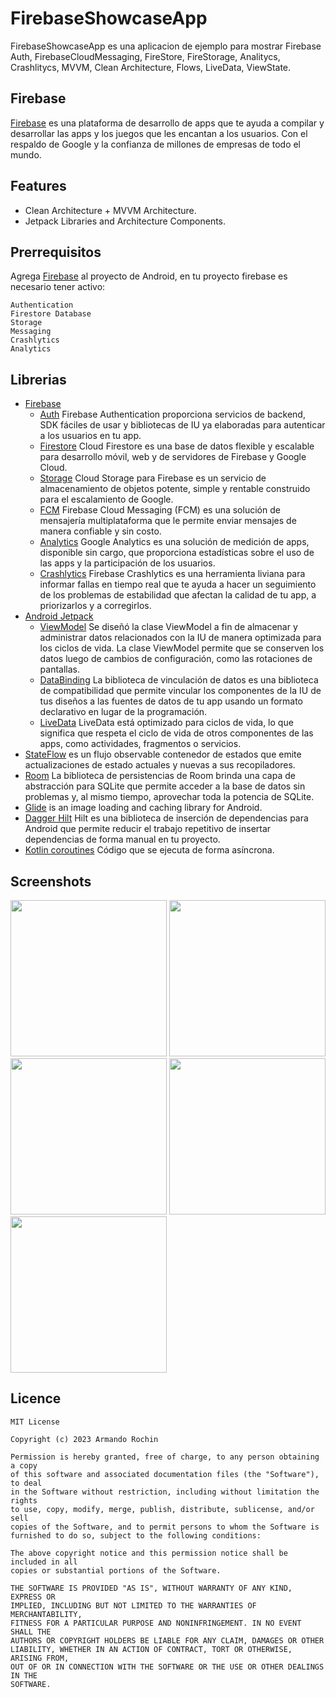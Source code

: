 # FirebaseShowcaseApp
FirebaseShowcaseApp es una aplicacion de ejemplo para mostrar Firebase Auth, FirebaseCloudMessaging, FireStore, FireStorage, Analitycs, Crashlitycs, MVVM, Clean Architecture, Flows, LiveData, ViewState.

## Firebase
<a href="https://firebase.google.com/">Firebase</a> es una plataforma de desarrollo de apps que te ayuda a compilar y desarrollar las apps y los juegos que les encantan a los usuarios. Con el respaldo de Google y la confianza de millones de empresas de todo el mundo. 

## Features
* Clean Architecture + MVVM Architecture.
* Jetpack Libraries and Architecture Components.

## Prerrequisitos
Agrega [Firebase](https://firebase.google.com/docs/android/setup) al proyecto de Android, en tu proyecto firebase es necesario tener activo:
```
Authentication
Firestore Database
Storage
Messaging
Crashlytics
Analytics
```

## Librerias
* [Firebase](https://firebase.google.com/)
  * [Auth](https://firebase.google.com/docs/auth) Firebase Authentication proporciona servicios de backend, SDK fáciles de usar y bibliotecas de IU ya elaboradas para autenticar a los usuarios en tu app.
  * [Firestore](https://firebase.google.com/docs/firestore) Cloud Firestore es una base de datos flexible y escalable para desarrollo móvil, web y de servidores de Firebase y Google Cloud. 
  * [Storage](https://firebase.google.com/docs/storage) Cloud Storage para Firebase es un servicio de almacenamiento de objetos potente, simple y rentable construido para el escalamiento de Google. 
  * [FCM](https://firebase.google.com/docs/cloud-messaging) Firebase Cloud Messaging (FCM) es una solución de mensajería multiplataforma que le permite enviar mensajes de manera confiable y sin costo.
  * [Analytics](https://firebase.google.com/docs/analytics) Google Analytics es una solución de medición de apps, disponible sin cargo, que proporciona estadísticas sobre el uso de las apps y la participación de los usuarios. 
  * [Crashlytics](https://firebase.google.com/docs/crashlytics) Firebase Crashlytics es una herramienta liviana para informar fallas en tiempo real que te ayuda a hacer un seguimiento de los problemas de estabilidad que afectan la calidad de tu app, a priorizarlos y a corregirlos. 
* [Android Jetpack](https://developer.android.com/jetpack)
   * [ViewModel](https://developer.android.com/topic/libraries/architecture/viewmodel) Se diseñó la clase ViewModel a fin de almacenar y administrar datos relacionados con la IU de manera optimizada para los ciclos de vida. La clase ViewModel permite que se conserven los datos luego de cambios de configuración, como las rotaciones de pantallas.
   * [DataBinding](https://developer.android.com/topic/libraries/data-binding/) La biblioteca de vinculación de datos es una biblioteca de compatibilidad que permite vincular los componentes de la IU de tus diseños a las fuentes de datos de tu app usando un formato declarativo en lugar de la programación.
   * [LiveData](https://developer.android.com/topic/libraries/architecture/livedata) LiveData está optimizado para ciclos de vida, lo que significa que respeta el ciclo de vida de otros componentes de las apps, como actividades, fragmentos o servicios.
* [StateFlow](https://developer.android.com/kotlin/flow/stateflow-and-sharedflow) es un flujo observable contenedor de estados que emite actualizaciones de estado actuales y nuevas a sus recopiladores.
* [Room](https://developer.android.com/jetpack/androidx/releases/room) La biblioteca de persistencias de Room brinda una capa de abstracción para SQLite que permite acceder a la base de datos sin problemas y, al mismo tiempo, aprovechar toda la potencia de SQLite.
* [Glide](https://github.com/bumptech/glide) is an image loading and caching library for Android.
* [Dagger Hilt](https://developer.android.com/training/dependency-injection/hilt-android) Hilt es una biblioteca de inserción de dependencias para Android que permite reducir el trabajo repetitivo de insertar dependencias de forma manual en tu proyecto.
* [Kotlin coroutines](https://developer.android.com/kotlin/coroutines) Código que se ejecuta de forma asíncrona.

## Screenshots
<p float="left">
  <img src="https://firebasestorage.googleapis.com/v0/b/fir-showcase-app.appspot.com/o/screenshots%2Ffirebase-showcase-app%2F01.png?alt=media&token=e34ee02a-f43d-4754-86c1-7fad43a10209" width="250" />
  <img src="https://firebasestorage.googleapis.com/v0/b/fir-showcase-app.appspot.com/o/screenshots%2Ffirebase-showcase-app%2F02.png?alt=media&token=32248ae6-34b5-4841-aa82-6e08c43b1983" width="250" />
  <img src="https://firebasestorage.googleapis.com/v0/b/fir-showcase-app.appspot.com/o/screenshots%2Ffirebase-showcase-app%2F03.png?alt=media&token=98548c2e-551b-4c52-9270-b09960e8c2d7" width="250" />
  <img src="https://firebasestorage.googleapis.com/v0/b/fir-showcase-app.appspot.com/o/screenshots%2Ffirebase-showcase-app%2F04.png?alt=media&token=991f9467-4d2a-405f-bb77-9e1c2f89f21e" width="250" />
  <img src="https://firebasestorage.googleapis.com/v0/b/fir-showcase-app.appspot.com/o/screenshots%2Ffirebase-showcase-app%2F05.png?alt=media&token=da78a07e-a7be-4d60-8d67-49a92789ee90" width="250" />
</p>

## Licence
    MIT License

    Copyright (c) 2023 Armando Rochin

    Permission is hereby granted, free of charge, to any person obtaining a copy
    of this software and associated documentation files (the "Software"), to deal
    in the Software without restriction, including without limitation the rights
    to use, copy, modify, merge, publish, distribute, sublicense, and/or sell
    copies of the Software, and to permit persons to whom the Software is
    furnished to do so, subject to the following conditions:

    The above copyright notice and this permission notice shall be included in all
    copies or substantial portions of the Software.

    THE SOFTWARE IS PROVIDED "AS IS", WITHOUT WARRANTY OF ANY KIND, EXPRESS OR
    IMPLIED, INCLUDING BUT NOT LIMITED TO THE WARRANTIES OF MERCHANTABILITY,
    FITNESS FOR A PARTICULAR PURPOSE AND NONINFRINGEMENT. IN NO EVENT SHALL THE
    AUTHORS OR COPYRIGHT HOLDERS BE LIABLE FOR ANY CLAIM, DAMAGES OR OTHER
    LIABILITY, WHETHER IN AN ACTION OF CONTRACT, TORT OR OTHERWISE, ARISING FROM,
    OUT OF OR IN CONNECTION WITH THE SOFTWARE OR THE USE OR OTHER DEALINGS IN THE
    SOFTWARE.
